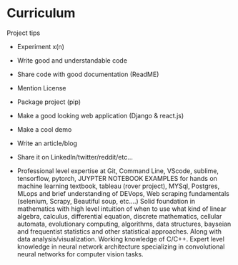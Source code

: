 # Curriculum

Project tips 
- Experiment x(n)
- Write good and understandable code
- Share code with good documentation (ReadME)
- Mention License 
- Package project (pip)
- Make a good looking web application (Django & react.js) 
- Make a cool demo
- Write an article/blog
- Share it on LinkedIn/twitter/reddit/etc…


- Professional level expertise at Git, Command Line, VScode, sublime, tensorflow, pytorch, JUYPTER NOTEBOOK EXAMPLES for hands on machine learning textbook, tableau (rover project), MYSql, Postgres, MLops and brief understanding of DEVops, Web scraping fundamentals (selenium, Scrapy, Beautiful soup, etc….) Solid foundation in mathematics with high level intuition of when to use what kind of linear algebra, calculus, differential equation, discrete mathematics, cellular automata, evolutionary computing, algorithms, data structures, bayseian and frequentist statistics and other statistical approaches. Along with data analysis/visualization. Working knowledge of C/C++. Expert level knowledge in neural network architecture specializing in convolutional neural networks for computer vision tasks.

